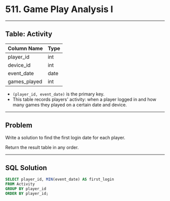 # 511. Game Play Analysis I

---

## Table: Activity

| Column Name  | Type |
|--------------|------|
| player_id    | int  |
| device_id    | int  |
| event_date   | date |
| games_played | int  |

- `(player_id, event_date)` is the primary key.
- This table records players' activity: when a player logged in and how many games they played on a certain date and device.

---

## Problem

Write a solution to find the first login date for each player.

Return the result table in any order.

---

## SQL Solution

```sql
SELECT player_id, MIN(event_date) AS first_login
FROM Activity
GROUP BY player_id
ORDER BY player_id;
